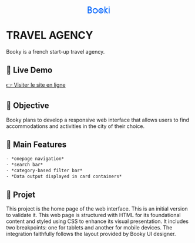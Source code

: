 <p align="center">
  <img src="images/logo/Booki.png" alt="Booky's logo" height="19px">
</p>

# TRAVEL AGENCY

Booky is a french start-up travel agency. 

## 🔹 Live Demo
[👉 Visiter le site en ligne](https://t-aguirre.github.io/Booky/)

## 🔹 Objective

Booky plans to develop a responsive web interface that allows users to find accommodations and activities in the city of their choice.

## 🔹 Main Features

    - *onepage navigation*
    - *search bar*
    - *category-based filter bar*
    - *Data output displayed in card containers*
    

## 🔹 Projet

This project is the home page of the web interface. This is an initial version to validate it.
This web page is structured with HTML for its foundational content and styled using CSS to enhance its visual presentation. It includes two breakpoints: one for tablets and another for mobile devices.
The integration faithfully follows the layout provided by Booky UI designer.

